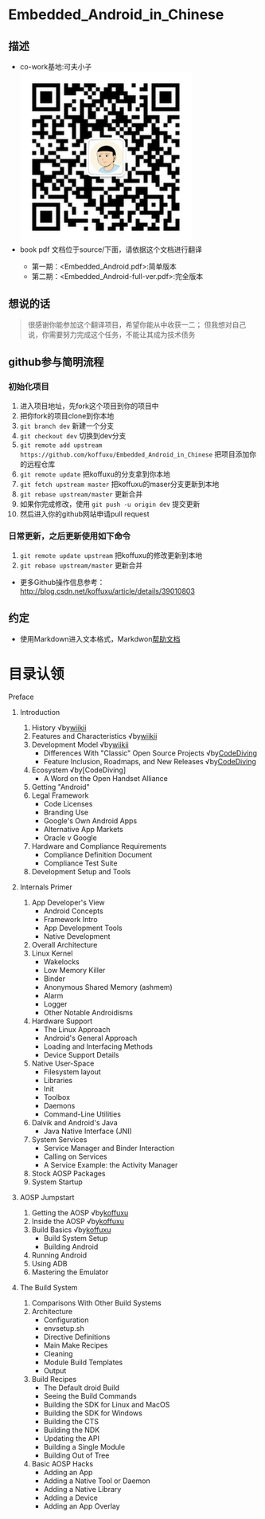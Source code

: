 Embedded_Android_in_Chinese
===========================



## 描述

- co-work基地:可夫小子![公众号](source/wechat.jpg)
- <Embedded Android>book pdf 文档位于source/下面，请依据这个文档进行翻译
    - 第一期：<Embedded_Android.pdf>:简单版本
    - 第二期：<Embedded_Android-full-ver.pdf>:完全版本


## 想说的话

> 很感谢你能参加这个翻译项目，希望你能从中收获一二；
但我想对自己说，你需要努力完成这个任务，不能让其成为技术债务


## github参与简明流程

### 初始化项目
1. 进入项目地址，先fork这个项目到你的项目中
2. 把你fork的项目clone到你本地
3. `git branch dev` 新建一个分支
4. `git checkout dev` 切换到dev分支
5. `git remote add upstream https://github.com/koffuxu/Embedded_Android_in_Chinese` 把项目添加你的远程仓库
6. `git remote update` 把koffuxu的分支拿到你本地
7. `git fetch upstream master` 把koffuxu的maser分支更新到本地
8. `git rebase upstream/master` 更新合并
9. 如果你完成修改，使用 `git push -u origin dev` 提交更新
10. 然后进入你的github网站申请pull request

### 日常更新，之后更新使用如下命令
1. `git remote update upstream`  把koffuxu的修改更新到本地
2. `git rebase upstream/master` 更新合并

- 更多Github操作信息参考：http://blog.csdn.net/koffuxu/article/details/39010803



## 约定

- 使用Markdown进入文本格式，Markdwon[帮助文档](<https://help.github.com/articles/markdown-basics>)
  

# 目录认领

Preface
1. Introduction  
    1. History                               √by[wiikii]()
    1. Features and Characteristics          √by[wiikii]()
    1. Development Model                     √by[wiikii]()
        * Differences With "Classic" Open Source Projects      √by[CodeDiving]()
        * Feature Inclusion, Roadmaps, and New Releases        √by[CodeDiving]()
    1. Ecosystem                             √by[CodeDiving]
        * A Word on the Open Handset Alliance
    1. Getting "Android"
    1. Legal Framework
        * Code Licenses
        * Branding Use
        * Google's Own Android Apps
        * Alternative App Markets
        * Oracle v Google
    1. Hardware and Compliance Requirements
        * Compliance Definition Document
        * Compliance Test Suite
    1. Development Setup and Tools

2. Internals Primer
    1. App Developer's View
        * Android Concepts
        * Framework Intro
        * App Development Tools
        * Native Development
    1. Overall Architecture
    1. Linux Kernel
        * Wakelocks
        * Low Memory Killer
        * Binder
        * Anonymous Shared Memory (ashmem)
        * Alarm
        * Logger
        * Other Notable Androidisms
    1. Hardware Support
        * The Linux Approach
        * Android's General Approach
        * Loading and Interfacing Methods
        * Device Support Details
    1. Native User-Space
        * Filesystem layout
        * Libraries
        * Init
        * Toolbox
        * Daemons
        * Command-Line Utilities
    1. Dalvik and Android's Java
        * Java Native Interface (JNI)
    1. System Services
        * Service Manager and Binder Interaction
        * Calling on Services
        * A Service Example: the Activity Manager
    1. Stock AOSP Packages
    1. System Startup

3. AOSP Jumpstart 
    1. Getting the AOSP      √by[koffuxu](https://github.com/koffuxu)
    1. Inside the AOSP       √by[koffuxu](https://github.com/koffuxu)
    1. Build Basics          √by[koffuxu](https://github.com/koffuxu)
        * Build System Setup
        * Building Android
    1. Running Android
    1. Using ADB
    1. Mastering the Emulator

4. The Build System
    1. Comparisons With Other Build Systems
    1. Architecture
        * Configuration
        * envsetup.sh
        * Directive Definitions
        * Main Make Recipes
        * Cleaning
        * Module Build Templates
        * Output
    1. Build Recipes
        * The Default droid Build
        * Seeing the Build Commands
        * Building the SDK for Linux and MacOS
        * Building the SDK for Windows
        * Building the CTS
        * Building the NDK
        * Updating the API
        * Building a Single Module
        * Building Out of Tree
    1. Basic AOSP Hacks
        * Adding an App
        * Adding a Native Tool or Daemon
        * Adding a Native Library
        * Adding a Device
        * Adding an App Overlay
